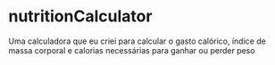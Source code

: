 # nutritionCalculator
Uma calculadora que eu criei para calcular o gasto calórico, índice de massa corporal e calorias necessárias para ganhar ou perder peso
